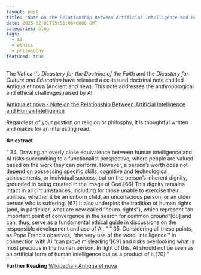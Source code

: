```yaml
---
layout: post
title: "Note on the Relationship Between Artificial Intelligence and Human Intelligence"
date: 2025-02-01T15:51:06+0000 GMT
categories: blog
tags:
  - AI
  - ethics
  - philosophy
featured: true
---
```


The Vatican's *Dicastery for the Doctrine of the Faith* and the *Dicastery for Culture and Education* have released a co-issued doctrinal note entitled Antiqua et nova (Ancient and new). This note addresses the anthropological and ethical challenges raised by AI.

[Antiqua et nova - Note on the Relationship Between Artificial Intelligence and Human Intelligence](https://www.vatican.va/roman_curia/congregations/cfaith/documents/rc_ddf_doc_20250128_antiqua-et-nova_en.html)

Regardless of your postion on religion or philosphy, it is thoughtful written and makes for an interesting read.  

**An extract**

<q> 34. Drawing an overly close equivalence between human intelligence and AI risks succumbing to a functionalist perspective, where people are valued based on the work they can perform. However, a person’s worth does not depend on possessing specific skills, cognitive and technological achievements, or individual success, but on the person’s inherent dignity, grounded in being created in the image of God.[66] This dignity remains intact in all circumstances, including for those unable to exercise their abilities, whether it be an unborn child, an unconscious person, or an older person who is suffering. [67] It also underpins the tradition of human rights (and, in particular, what are now called “neuro-rights”), which represent “an important point of convergence in the search for common ground”[68] and can, thus, serve as a fundamental ethical guide in discussions on the responsible development and use of AI.
</q>
<q> 35. Considering all these points, as Pope Francis observes, “the very use of the word ‘intelligence’” in connection with AI “can prove misleading”[69] and risks overlooking what is most precious in the human person. In light of this, AI should not be seen as an artificial form of human intelligence but as a product of it.[70]
</q>

**Further Reading**
[Wikipedia - Antiqua et nova](https://en.wikipedia.org/wiki/Antiqua_et_nova)

 